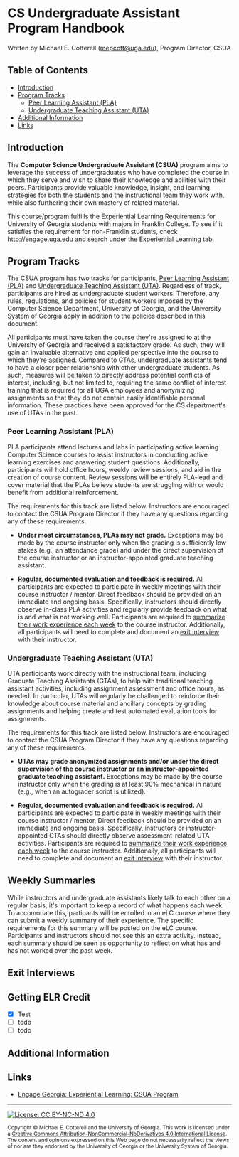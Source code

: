 # CS Undergraduate Assistant Program Handbook

Written by Michael E. Cotterell (mepcott@uga.edu), Program Director, CSUA

## Table of Contents

* [Introduction](#introduction)
* [Program Tracks](#program-tracks)
  * [Peer Learning Assistant (PLA)](#peer-learning-assistant-pla)
  * [Undergraduate Teaching Assistant (UTA)](a#undergraduate-teaching-assistant-uta)
* [Additional Information](#additional-information)
* [Links](#links)

## Introduction 

The **Computer Science Undergraduate Assistant (CSUA)** program aims to leverage the success
of undergraduates who have completed the course in which they serve and wish to share their 
knowledge and abilities with their peers. Participants provide valuable knowledge, insight, 
and learning strategies for both the students and the instructional team they work with, 
while also furthering their own mastery of related material. 

This course/program fulfills the Experiential Learning Requirements for University of Georgia
students with majors in Franklin College. To see if it satisfies the requirement for non-Franklin 
students, check http://engage.uga.edu and search under the Experiential Learning tab.

## Program Tracks

The CSUA program has two tracks for participants, 
[Peer Learning Assistant (PLA)](#peer-learning-assistant-pla) and
[Undergraduate Teaching Assistant (UTA)](a#undergraduate-teaching-assistant-uta).
Regardless of track, participants are hired as undergraduate student workers.
Therefore, any rules, regulations, and policies for student workers imposed
by the Computer Science Department, University of Georgia, and the
University System of Georgia apply in addition to the policies described
in this document.

All participants must have taken the course they're assigned to at the University of Georgia and
received a satisfactory grade. As such, they will gain an invaluable alternative and applied 
perspective into the course to which they’re assigned. Compared to GTAs, undergraduate assistants
tend to have a closer peer relationship with other undergraduate students. As such, measures will 
be taken to directly address potential conflicts of interest, including, but not limited to, requiring 
the same conflict of interest training that is required for all UGA employees and anonymizing assignments 
so that they do not contain easily identifiable personal information. These practices have been 
approved for the CS department's use of UTAs in the past.

### Peer Learning Assistant (PLA)

PLA participants attend lectures and labs in participating
active learning Computer Science courses to assist instructors in conducting active learning 
exercises and answering student questions. Additionally, participants will hold office hours, 
weekly review sessions, and aid in the creation of course content. Review sessions will be 
entirely PLA-lead and cover material that the PLAs believe students are struggling with or 
would benefit from additional reinforcement. 

The requirements for this track are listed below. Instructors are encouraged to contact the 
CSUA Program Director if they have any questions regarding any of these requirements.
   
* **Under most circumstances, PLAs may not grade.** Exceptions may be made by the course instructor
  only when the grading is sufficiently low stakes (e.g., an attendance grade) and under the 
  direct supervision of the course instructor or an instructor-appointed graduate teaching 
  assistant. 
  
* **Regular, documented evaluation and feedback is required.**  All participants are expected to 
  participate in weekly meetings with their course instructor / mentor. Direct feedback should be 
  provided on an immediate and ongoing basis. Specifically, instructors should directly observe 
  in-class PLA activities and regularly provide feedback on what is and what is not working well.
  Participants are required to [summarize their work experience each week](#weekly-summaries) to 
  the course instructor. Additionally, all participants will need to complete and document an 
  [exit interview](#exit-interviews) with their instructor. 
   
### Undergraduate Teaching Assistant (UTA)

UTA participants work directly with the 
instructional team, including Graduate Teaching Assistants (GTAs), to help with traditional 
teaching assistant activities, including assignment assessment and office hours, as needed. 
In particular, UTAs will regularly be challenged to reinforce their knowledge about course 
material and ancillary concepts by grading assignments and helping create and test automated 
evaluation tools for assignments. 

The requirements for this track are listed below. Instructors are encouraged to contact the 
CSUA Program Director if they have any questions regarding any of these requirements.
   
* **UTAs may grade anonymized assignments and/or under the direct supervision of the course
  instructor or an instructor-appointed graduate teaching assistant.** Exceptions may be made
  by the course instructor only when the grading is at least 90% mechanical in nature (e.g.,
  when an autograder script is utilized). 
  
* **Regular, documented evaluation and feedback is required.**  All participants are expected to 
  participate in weekly meetings with their course instructor / mentor. Direct feedback should be 
  provided on an immediate and ongoing basis. Specifically, instructors or instructor-appointed
  GTAs should directly observe assessment-related UTA activities. Participants are required to 
  [summarize their work experience each week](#weekly-summaries) to 
  the course instructor. Additionally, all participants will need to complete and document an 
  [exit interview](#exit-interviews) with their instructor.

## Weekly Summaries

While instructors and undergraduate assistants likely talk to each other on a regular basis, it's
important to keep a record of what happens each week. To accomodate this, partipants will be enrolled
in an eLC course where they can submit a weekly summary of their experience. The specific
requirements for this summary will be posted on the eLC course. Participants and instructors
should not see this an extra activity. Instead, each summary should be seen as opportunity to reflect
on what has and has not worked over the past week. 

## Exit Interviews

## Getting ELR Credit

- [x] Test
- [ ] todo
- [ ] todo

## Additional Information



## Links

* [Engage Georgia: Experiential Learning: CSUA Program](https://givepul.se/817zl2)

<hr/>

[![License: CC BY-NC-ND 4.0](https://img.shields.io/badge/License-CC%20BY--NC--ND%204.0-lightgrey.svg)](http://creativecommons.org/licenses/by-nc-nd/4.0/)

<small>
Copyright &copy; Michael E. Cotterell and the University of Georgia.
This work is licensed under a <a rel="license" href="http://creativecommons.org/licenses/by-nc-nd/4.0/">Creative Commons Attribution-NonCommercial-NoDerivatives 4.0 International License</a>.
The content and opinions expressed on this Web page do not necessarily reflect the views of nor are they endorsed by the University of Georgia or the University System of Georgia.
</small>
